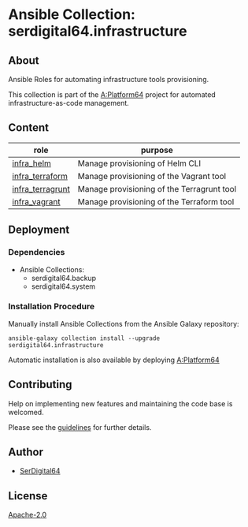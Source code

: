 # Ansible Collection: serdigital64.infrastructure

## About

Ansible Roles for automating infrastructure tools provisioning.

This collection is part of the [A:Platform64](https://github.com/aplatform64/aplatform64) project for automated infrastructure-as-code management.

## Content

| role                                                                                    | purpose                                    |
| --------------------------------------------------------------------------------------- | ------------------------------------------ |
| [infra_helm](https://aplatform64.readthedocs.io/en/latest/roles/infra_helm)             | Manage provisioning of Helm CLI            |
| [infra_terraform](https://aplatform64.readthedocs.io/en/latest/roles/infra_terraform)   | Manage provisioning of the Vagrant tool    |
| [infra_terragrunt](https://aplatform64.readthedocs.io/en/latest/roles/infra_terragrunt) | Manage provisioning of the Terragrunt tool |
| [infra_vagrant](https://aplatform64.readthedocs.io/en/latest/roles/infra_vagrant)       | Manage provisioning of the Terraform tool  |

## Deployment

### Dependencies

- Ansible Collections:
  - serdigital64.backup
  - serdigital64.system

### Installation Procedure

Manually install Ansible Collections from the Ansible Galaxy repository:

```shell
ansible-galaxy collection install --upgrade serdigital64.infrastructure
```

Automatic installation is also available by deploying [A:Platform64](https://aplatform64.readthedocs.io/en/latest/#deployment)

## Contributing

Help on implementing new features and maintaining the code base is welcomed.

Please see the [guidelines](https://aplatform64.readthedocs.io/en/latest/CONTRIBUTING.md) for further details.

## Author

- [SerDigital64](https://serdigital64.github.io/)

## License

[Apache-2.0](https://www.apache.org/licenses/LICENSE-2.0.txt)
